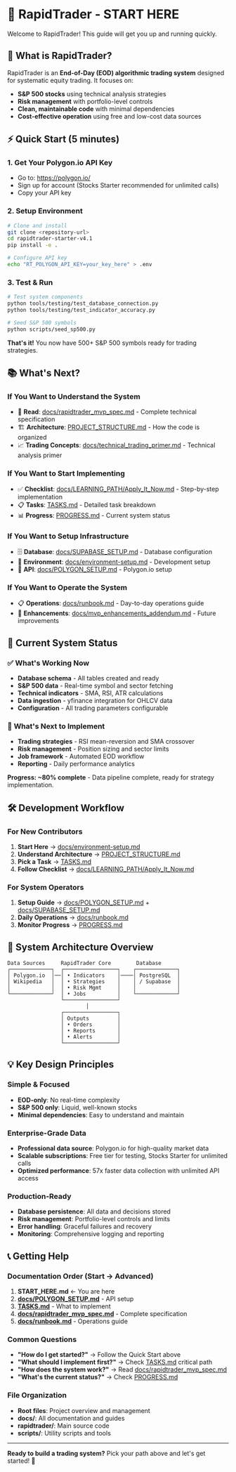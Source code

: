 # 🚀 RapidTrader - START HERE

Welcome to RapidTrader! This guide will get you up and running quickly.

## 🎯 What is RapidTrader?

RapidTrader is an **End-of-Day (EOD) algorithmic trading system** designed for systematic equity trading. It focuses on:

- **S&P 500 stocks** using technical analysis strategies
- **Risk management** with portfolio-level controls
- **Clean, maintainable code** with minimal dependencies
- **Cost-effective operation** using free and low-cost data sources

## ⚡ Quick Start (5 minutes)

### 1. Get Your Polygon.io API Key
- Go to: https://polygon.io/
- Sign up for account (Stocks Starter recommended for unlimited calls)
- Copy your API key

### 2. Setup Environment
```bash
# Clone and install
git clone <repository-url>
cd rapidtrader-starter-v4.1
pip install -e .

# Configure API key
echo "RT_POLYGON_API_KEY=your_key_here" > .env
```

### 3. Test & Run
```bash
# Test system components
python tools/testing/test_database_connection.py
python tools/testing/test_indicator_accuracy.py

# Seed S&P 500 symbols
python scripts/seed_sp500.py
```

**That's it!** You now have 500+ S&P 500 symbols ready for trading strategies.

## 📚 What's Next?

### If You Want to Understand the System
- 📖 **Read**: [docs/rapidtrader_mvp_spec.md](docs/rapidtrader_mvp_spec.md) - Complete technical specification
- 🏗️ **Architecture**: [PROJECT_STRUCTURE.md](PROJECT_STRUCTURE.md) - How the code is organized
- 📈 **Trading Concepts**: [docs/technical_trading_primer.md](docs/technical_trading_primer.md) - Technical analysis primer

### If You Want to Start Implementing
- ✅ **Checklist**: [docs/LEARNING_PATH/Apply_It_Now.md](docs/LEARNING_PATH/Apply_It_Now.md) - Step-by-step implementation
- 📋 **Tasks**: [TASKS.md](TASKS.md) - Detailed task breakdown
- 📊 **Progress**: [PROGRESS.md](PROGRESS.md) - Current system status

### If You Want to Setup Infrastructure
- 🗄️ **Database**: [docs/SUPABASE_SETUP.md](docs/SUPABASE_SETUP.md) - Database configuration
- 🔧 **Environment**: [docs/environment-setup.md](docs/environment-setup.md) - Development setup
- 🔌 **API**: [docs/POLYGON_SETUP.md](docs/POLYGON_SETUP.md) - Polygon.io setup

### If You Want to Operate the System
- 📋 **Operations**: [docs/runbook.md](docs/runbook.md) - Day-to-day operations guide
- 🚀 **Enhancements**: [docs/mvp_enhancements_addendum.md](docs/mvp_enhancements_addendum.md) - Future improvements

## 🎯 Current System Status

### ✅ **What's Working Now**
- **Database schema** - All tables created and ready
- **S&P 500 data** - Real-time symbol and sector fetching
- **Technical indicators** - SMA, RSI, ATR calculations
- **Data ingestion** - yfinance integration for OHLCV data
- **Configuration** - All trading parameters configurable

### 🚧 **What's Next to Implement**
- **Trading strategies** - RSI mean-reversion and SMA crossover
- **Risk management** - Position sizing and sector limits
- **Job framework** - Automated EOD workflow
- **Reporting** - Daily performance analytics

**Progress: ~80% complete** - Data pipeline complete, ready for strategy implementation.

## 🛠️ Development Workflow

### For New Contributors
1. **Start Here** → [docs/environment-setup.md](docs/environment-setup.md)
2. **Understand Architecture** → [PROJECT_STRUCTURE.md](PROJECT_STRUCTURE.md)
3. **Pick a Task** → [TASKS.md](TASKS.md)
4. **Follow Checklist** → [docs/LEARNING_PATH/Apply_It_Now.md](docs/LEARNING_PATH/Apply_It_Now.md)

### For System Operators
1. **Setup Guide** → [docs/POLYGON_SETUP.md](docs/POLYGON_SETUP.md) + [docs/SUPABASE_SETUP.md](docs/SUPABASE_SETUP.md)
2. **Daily Operations** → [docs/runbook.md](docs/runbook.md)
3. **Monitor Progress** → [PROGRESS.md](PROGRESS.md)

## 🔧 System Architecture Overview

```
Data Sources     RapidTrader Core        Database
┌─────────────┐  ┌─────────────────┐    ┌─────────────┐
│ Polygon.io  │──│ • Indicators    │────│ PostgreSQL  │
│ Wikipedia   │  │ • Strategies    │    │ / Supabase  │
│             │  │ • Risk Mgmt     │    │             │
└─────────────┘  │ • Jobs          │    └─────────────┘
                 └─────────────────┘
                         │
                 ┌─────────────────┐
                 │ Outputs         │
                 │ • Orders        │
                 │ • Reports       │
                 │ • Alerts        │
                 └─────────────────┘
```

## 💡 Key Design Principles

### Simple & Focused
- **EOD-only**: No real-time complexity
- **S&P 500 only**: Liquid, well-known stocks
- **Minimal dependencies**: Easy to understand and maintain

### Enterprise-Grade Data
- **Professional data source**: Polygon.io for high-quality market data
- **Scalable subscriptions**: Free tier for testing, Stocks Starter for unlimited calls
- **Optimized performance**: 57x faster data collection with unlimited API access

### Production-Ready
- **Database persistence**: All data and decisions stored
- **Risk management**: Portfolio-level controls and limits
- **Error handling**: Graceful failures and recovery
- **Monitoring**: Comprehensive logging and reporting

## 📞 Getting Help

### Documentation Order (Start → Advanced)
1. **START_HERE.md** ← You are here
2. **[docs/POLYGON_SETUP.md](docs/POLYGON_SETUP.md)** - API setup
3. **[TASKS.md](TASKS.md)** - What to implement
4. **[docs/rapidtrader_mvp_spec.md](docs/rapidtrader_mvp_spec.md)** - Complete specification
5. **[docs/runbook.md](docs/runbook.md)** - Operations guide

### Common Questions
- **"How do I get started?"** → Follow the Quick Start above
- **"What should I implement first?"** → Check [TASKS.md](TASKS.md) critical path
- **"How does the system work?"** → Read [docs/rapidtrader_mvp_spec.md](docs/rapidtrader_mvp_spec.md)
- **"What's the current status?"** → Check [PROGRESS.md](PROGRESS.md)

### File Organization
- **Root files**: Project overview and management
- **docs/**: All documentation and guides
- **rapidtrader/**: Main source code
- **scripts/**: Utility scripts and tools

---

**Ready to build a trading system?** Pick your path above and let's get started! 🚀
